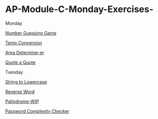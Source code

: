 # AP-Module-C-Monday-Exercises-
Monday

[Number Guessing Game](https://repl.it/@RSCharles/Number-guessing-game)

[Temp Conversion](https://repl.it/@RSCharles/tempConv)

[Area Determine-er](https://repl.it/@RSCharles/area)

[Quote a Quote](https://repl.it/@RSCharles/quote-a-quote)

Tuesday

[String to Lowercase](https://repl.it/@RSCharles/LowerCase-Converter#main.cpp)

[Reverse Word](https://repl.it/@RSCharles/ReverseWord#main.cpp)

[Palindrome-WIP](https://repl.it/@RSCharles/Palindrome#main.cpp)

[Password Complexity Checker](https://repl.it/@RSCharles/passwordComplex#main.cpp)
